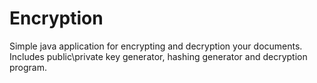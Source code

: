 # Encryption
Simple java application for encrypting and decryption your documents. Includes public\private key generator, hashing generator and decryption program.
